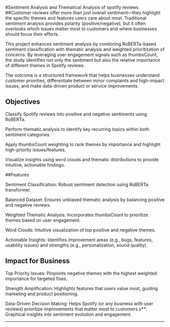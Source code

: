 #Sentiment Analysis and Thematical Analysis of spotify reviews 
##Customer reviews offer more than just overall sentiment—they highlight the specific themes and features users care about most. Traditional sentiment analysis provides polarity (positive/negative), but it often overlooks which issues matter most to customers and where businesses should focus their efforts.

This project enhances sentiment analysis by combining RoBERTa-based sentiment classification with thematic analysis and weighted prioritization of concerns. By leveraging user engagement signals such as thumbsCount, the study identifies not only the sentiment but also the relative importance of different themes in Spotify reviews.

The outcome is a structured framework that helps businesses understand customer priorities, differentiate between minor complaints and high-impact issues, and make data-driven product or service improvements.

## Objectives

Classify Spotify reviews into positive and negative sentiments using RoBERTa.

Perform thematic analysis to identify key recurring topics within both sentiment categories.

Apply thumbsCount weighting to rank themes by importance and highlight high-priority issues/features.

Visualize insights using word clouds and thematic distributions to provide intuitive, actionable findings.

##Features

Sentiment Classification: Robust sentiment detection using RoBERTa transformer.

Balanced Dataset: Ensures unbiased thematic analysis by balancing positive and negative reviews.

Weighted Thematic Analysis: Incorporates thumbsCount to prioritize themes based on user engagement.

Word Clouds: Intuitive visualization of top positive and negative themes.

Actionable Insights: Identifies improvement areas (e.g., bugs, features, usability issues) and strengths (e.g., personalization, sound quality).

## Impact for Business

Top Priority Issues: Pinpoints negative themes with the highest weighted importance for targeted fixes.

Strength Amplification: Highlights features that users value most, guiding marketing and product positioning.

Data-Driven Decision Making: Helps Spotify (or any business with user reviews) prioritize improvements that matter most to customers.s**: Graphical insights into sentiment evolution and engagement.  

---
